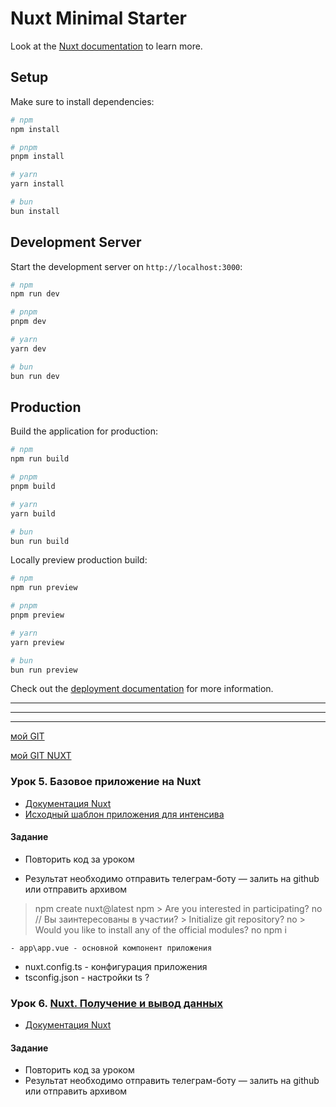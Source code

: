 # Nuxt Minimal Starter

Look at the [Nuxt documentation](https://nuxt.com/docs/getting-started/introduction) to learn more.

## Setup

Make sure to install dependencies:

```bash
# npm
npm install

# pnpm
pnpm install

# yarn
yarn install

# bun
bun install
```

## Development Server

Start the development server on `http://localhost:3000`:

```bash
# npm
npm run dev

# pnpm
pnpm dev

# yarn
yarn dev

# bun
bun run dev
```

## Production

Build the application for production:

```bash
# npm
npm run build

# pnpm
pnpm build

# yarn
yarn build

# bun
bun run build
```

Locally preview production build:

```bash
# npm
npm run preview

# pnpm
pnpm preview

# yarn
yarn preview

# bun
bun run preview
```

Check out the [deployment documentation](https://nuxt.com/docs/getting-started/deployment) for more information.


---
---
---

[мой GIT](https://github.com/illicchpv/glo-wb)

[мой GIT NUXT](https://github.com/illicchpv/glo-wb-nuxt)

### Урок 5. Базовое приложение на Nuxt

- [Документация Nuxt](https://nuxt.com/)
- [Исходный шаблон приложения для интенсива](https://github.com/Velmoren/wb-nuxt/tree/new-template)

#### Задание

- Повторить код за уроком

- Результат необходимо отправить телеграм-боту — залить на github или отправить архивом

>npm create nuxt@latest <project-name>
	npm
	> Are you interested in participating? no // Вы заинтересованы в участии?
	> Initialize git repository? no
	> Would you like to install any of the official modules? no
>npm i

	- app\app.vue - основной компонент приложения
  - nuxt.config.ts - конфигурация приложения
  - tsconfig.json - настройки ts ?

### Урок 6. [Nuxt. Получение и вывод данных](https://glo-academy.org/wb_js_lesson6)

- [Документация Nuxt](https://nuxt.com/)

#### Задание

- Повторить код за уроком
- Результат необходимо отправить телеграм-боту — залить на github или отправить архивом
